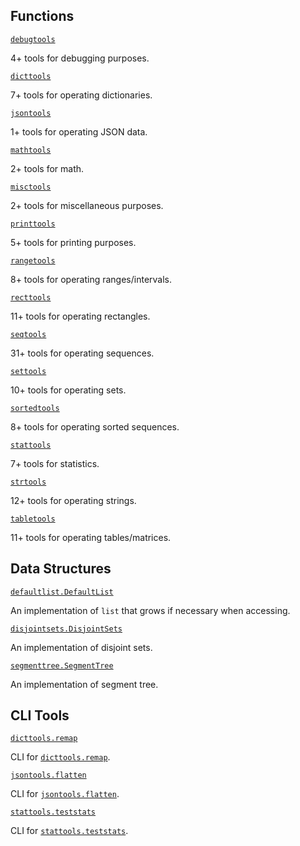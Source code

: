 ## Functions

[`debugtools`](functions/debugtools)

4+ tools for debugging purposes.

[`dicttools`](functions/dicttools)

7+ tools for operating dictionaries.

[`jsontools`](functions/jsontools)

1+ tools for operating JSON data.

[`mathtools`](functions/mathtools)

2+ tools for math.

[`misctools`](functions/misctools)

2+ tools for miscellaneous purposes.

[`printtools`](functions/printtools)

5+ tools for printing purposes.

[`rangetools`](functions/rangetools)

8+ tools for operating ranges/intervals.

[`recttools`](functions/recttools)

11+ tools for operating rectangles.

[`seqtools`](functions/seqtools)

31+ tools for operating sequences.

[`settools`](functions/settools)

10+ tools for operating sets.

[`sortedtools`](functions/sortedtools)

8+ tools for operating sorted sequences.

[`stattools`](functions/stattools)

7+ tools for statistics.

[`strtools`](functions/strtools)

12+ tools for operating strings.

[`tabletools`](functions/tabletools)

11+ tools for operating tables/matrices.

## Data Structures

[`defaultlist.DefaultList`](datastructures/defaultlist)

An implementation of `list` that grows if necessary when accessing.

[`disjointsets.DisjointSets`](datastructures/disjointsets)

An implementation of disjoint sets.

[`segmenttree.SegmentTree`](datastructures/segmenttree)

An implementation of segment tree.

## CLI Tools

[`dicttools.remap`](cli#dicttools.remap)

CLI for [`dicttools.remap`](functions/dicttools#remap).

[`jsontools.flatten`](cli#jsontools.flatten)

CLI for [`jsontools.flatten`](functions/jsontools#flatten).

[`stattools.teststats`](cli#stattools.teststats)

CLI for [`stattools.teststats`](functions/stattools#teststats).
